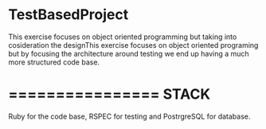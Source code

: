 TestBasedProject
================

This exercise focuses on object oriented programming but taking into cosideration the designThis exercise focuses on object oriented programing but by focusing the architecture around testing we end up having a much more structured code base.

================
STACK
================

Ruby for the code base, RSPEC for testing and PostrgreSQL for database.
